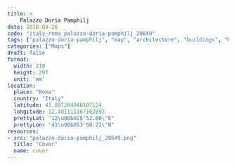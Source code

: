 ```yaml
---
title: > 
    Palazzo Doria Pamphilj
date: 2018-09-26
code: "italy_roma_palazzo-doria-pamphilj_20649"
tags: ["palazzo-doria-pamphilj", "map", "architecture", "buildings", "Roma", "Italy"]
categories: ["Maps"]
draft: false
format:
  width: 210
  height: 297
  unit: 'mm'
location:
  place: "Roma"
  country: "Italy"
  latitude: 41.897284048107124
  longitude: 12.481111167162892
  prettyLat: "12\u00b028'52.00\"E"
  prettyLon: "41\u00b053'50.22\"N"
resources:
- src: "palazzo-doria-pamphilj_20649.png"
  title: "Cover"
  name: cover
---
```

